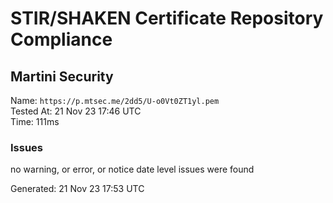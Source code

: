 # STIR/SHAKEN Certificate Repository Compliance

## Martini Security

Name: `https://p.mtsec.me/2dd5/U-o0Vt0ZT1yl.pem`\
Tested At: 21 Nov 23 17:46 UTC\
Time: 111ms

### Issues

no warning, or error, or notice date level issues were found

Generated: 21 Nov 23 17:53 UTC